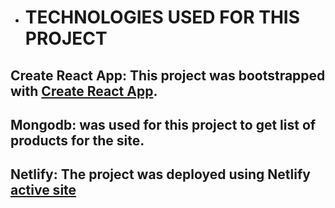 *  # TECHNOLOGIES USED FOR THIS PROJECT 
## Create React App: This project was bootstrapped with [Create React App](https://github.com/facebook/create-react-app).
## Mongodb:  was used for this project to get list of products for the site.
## Netlify: The project was deployed using Netlify [active site](https://ecommerce-phone-store-react.netlify.app/)


